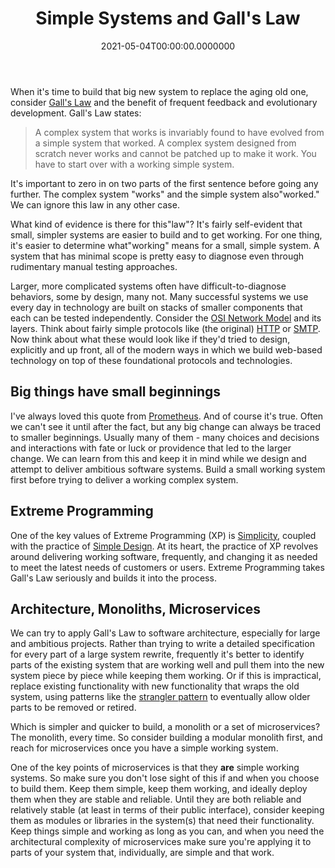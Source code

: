 ﻿---
title: Simple Systems and Gall's Law
date: "2021-05-04T00:00:00.0000000"
description: When it's time to build that big new system to replace the aging old one, consider Gall's Law and the benefit of frequent feedback and evolutionary development.
featuredImage: /img/simple-systems-galls-law.png
---

When it's time to build that big new system to replace the aging old one, consider [Gall's Law](https://en.wikipedia.org/wiki/John_Gall_(author)) and the benefit of frequent feedback and evolutionary development. Gall's Law states:

> A complex system that works is invariably found to have evolved from a simple system that worked. A complex system designed from scratch never works and cannot be patched up to make it work. You have to start over with a working simple system.

It's important to zero in on two parts of the first sentence before going any further. The complex system "works" and the simple system also"worked." We can ignore this law in any other case.

What kind of evidence is there for this"law"? It's fairly self-evident that small, simpler systems are easier to build and to get working. For one thing, it's easier to determine what"working" means for a small, simple system. A system that has minimal scope is pretty easy to diagnose even through rudimentary manual testing approaches.

Larger, more complicated systems often have difficult-to-diagnose behaviors, some by design, many not. Many successful systems we use every day in technology are built on stacks of smaller components that each can be tested independently. Consider the [OSI Network Model](https://en.wikipedia.org/wiki/OSI_model) and its layers. Think about fairly simple protocols like (the original) [HTTP](https://en.wikipedia.org/wiki/Hypertext_Transfer_Protocol) or [SMTP](https://en.wikipedia.org/wiki/Simple_Mail_Transfer_Protocol). Now think about what these would look like if they'd tried to design, explicitly and up front, all of the modern ways in which we build web-based technology on top of these foundational protocols and technologies.

## Big things have small beginnings

I've always loved this quote from [Prometheus](https://www.imdb.com/title/tt1446714/). And of course it's true. Often we can't see it until after the fact, but any big change can always be traced to smaller beginnings. Usually many of them - many choices and decisions and interactions with fate or luck or providence that led to the larger change. We can learn from this and keep it in mind while we design and attempt to deliver ambitious software systems. Build a small working system first before trying to deliver a working complex system.

## Extreme Programming

One of the key values of Extreme Programming (XP) is [Simplicity](https://deviq.com/values/simplicity), coupled with the practice of [Simple Design](https://deviq.com/practices/simple-design). At its heart, the practice of XP revolves around delivering working software, frequently, and changing it as needed to meet the latest needs of customers or users. Extreme Programming takes Gall's Law seriously and builds it into the process.

## Architecture, Monoliths, Microservices

We can try to apply Gall's Law to software architecture, especially for large and ambitious projects. Rather than trying to write a detailed specification for every part of a large system rewrite, frequently it's better to identify parts of the existing system that are working well and pull them into the new system piece by piece while keeping them working. Or if this is impractical, replace existing functionality with new functionality that wraps the old system, using patterns like the [strangler pattern](https://martinfowler.com/bliki/StranglerFigApplication.html) to eventually allow older parts to be removed or retired.

Which is simpler and quicker to build, a monolith or a set of microservices? The monolith, every time. So consider building a modular monolith first, and reach for microservices once you have a simple working system.

One of the key points of microservices is that they **are** simple working systems. So make sure you don't lose sight of this if and when you choose to build them. Keep them simple, keep them working, and ideally deploy them when they are stable and reliable. Until they are both reliable and relatively stable (at least in terms of their public interface), consider keeping them as modules or libraries in the system(s) that need their functionality. Keep things simple and working as long as you can, and when you need the architectural complexity of microservices make sure you're applying it to parts of your system that, individually, are simple and that work.

